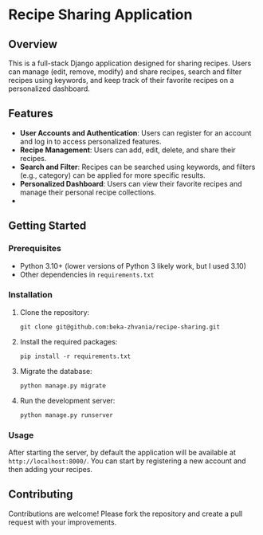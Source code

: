# Recipe Sharing Application

## Overview

This is a full-stack Django application designed for sharing recipes. Users can manage (edit, remove, modify) and share recipes, search and filter recipes using keywords, and keep track of their favorite recipes on a personalized dashboard.

## Features

- **User Accounts and Authentication**: Users can register for an account and log in to access personalized features.
- **Recipe Management**: Users can add, edit, delete, and share their recipes.
- **Search and Filter**: Recipes can be searched using keywords, and filters (e.g., category) can be applied for more specific results.
- **Personalized Dashboard**: Users can view their favorite recipes and manage their personal recipe collections.
- 
## Getting Started

### Prerequisites

- Python 3.10+ (lower versions of Python 3 likely work, but I used 3.10)
- Other dependencies in `requirements.txt`

### Installation

1. Clone the repository:
   ```
   git clone git@github.com:beka-zhvania/recipe-sharing.git
   ```
2. Install the required packages:
   ```
   pip install -r requirements.txt
   ```
3. Migrate the database:
   ```
   python manage.py migrate
   ```
4. Run the development server:
   ```
   python manage.py runserver
   ```

### Usage

After starting the server, by default the application will be available at `http://localhost:8000/`. You can start by registering a new account and then adding your recipes.

## Contributing

Contributions are welcome! Please fork the repository and create a pull request with your improvements.

